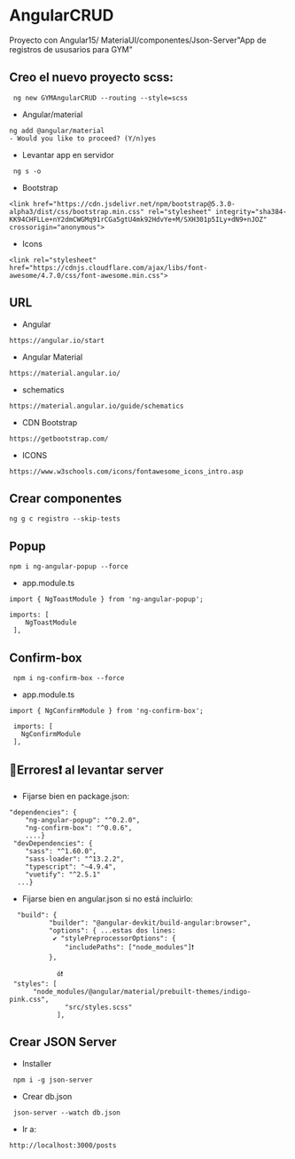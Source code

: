 
# AngularCRUD
Proyecto con Angular15/ MateriaUI/componentes/Json-Server"App de registros de ususarios para GYM"
## Creo el nuevo proyecto scss:

```
 ng new GYMAngularCRUD --routing --style=scss
```
* Angular/material
```
ng add @angular/material
- Would you like to proceed? (Y/n)yes
```
* Levantar app en servidor
```
 ng s -o
 ```
* Bootstrap
```
<link href="https://cdn.jsdelivr.net/npm/bootstrap@5.3.0-alpha3/dist/css/bootstrap.min.css" rel="stylesheet" integrity="sha384-KK94CHFLLe+nY2dmCWGMq91rCGa5gtU4mk92HdvYe+M/SXH301p5ILy+dN9+nJOZ" crossorigin="anonymous">
```
* Icons
```
<link rel="stylesheet" href="https://cdnjs.cloudflare.com/ajax/libs/font-awesome/4.7.0/css/font-awesome.min.css">
```

## URL
* Angular
```
https://angular.io/start
```
* Angular Material
```
https://material.angular.io/
```
* schematics
```
https://material.angular.io/guide/schematics
```
* CDN Bootstrap
```
https://getbootstrap.com/
```
* ICONS
```
https://www.w3schools.com/icons/fontawesome_icons_intro.asp
```

## Crear componentes
```
ng g c registro --skip-tests
```
## Popup
```
npm i ng-angular-popup --force
```
 * app.module.ts
 ``` 
import { NgToastModule } from 'ng-angular-popup';

imports: [
     NgToastModule
  ],
```

##  Confirm-box 
```
 npm i ng-confirm-box --force
 ```
 * app.module.ts
 ``` 
import { NgConfirmModule } from 'ng-confirm-box';

  imports: [
    NgConfirmModule
  ],
```
## 👀Errores❗ al levantar server
* Fijarse bien en package.json:
```
"dependencies": {
    "ng-angular-popup": "^0.2.0",
    "ng-confirm-box": "^0.0.6",
    ....}
 "devDependencies": {
    "sass": "^1.60.0",
    "sass-loader": "^13.2.2",
    "typescript": "~4.9.4",
    "vuetify": "^2.5.1"
  ...}
  ```
* Fijarse bien en angular.json si no está incluirlo:
```
  "build": {
          "builder": "@angular-devkit/build-angular:browser",
          "options": { ...estas dos lines:
           ✔ "stylePreprocessorOptions": {
              "includePaths": ["node_modules"]❗
          },

            ó❗
 "styles": [
      "node_modules/@angular/material/prebuilt-themes/indigo-pink.css",
              "src/styles.scss"
            ],       
```
## Crear JSON Server
* Installer
```
 npm i -g json-server
 ```
 * Crear db.json
 ```
  json-server --watch db.json
 ```
* Ir a:
```
http://localhost:3000/posts
```
